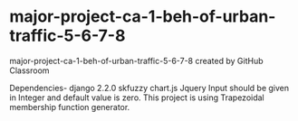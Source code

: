 # major-project-ca-1-beh-of-urban-traffic-5-6-7-8
major-project-ca-1-beh-of-urban-traffic-5-6-7-8 created by GitHub Classroom

Dependencies- django 2.2.0
              skfuzzy 
              chart.js
              Jquery
Input should be given in Integer and default value is zero.
This project is using Trapezoidal membership function generator.
